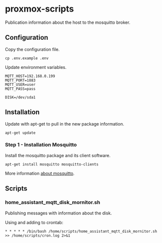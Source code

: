 # proxmox-scripts

Publication information about the host to the mosquitto broker.

## Configuration

Copy the configuration file.

`cp .env.example .env`

Update environment variables.

```
MQTT_HOST=192.168.0.199
MQTT_PORT=1883
MQTT_USER=user
MQTT_PASS=pass

DISK=/dev/sda1
```

## Installation

Update with apt-get to pull in the new package information.

`apt-get update`

### Step 1 - Installation Mosquitto

Install the mosquitto package and its client software.

`apt-get install mosquitto mosquitto-clients`

More information [about mosquitto](https://www.digitalocean.com/community/tutorials/how-to-install-and-secure-the-mosquitto-mqtt-messaging-broker-on-debian-8).

## Scripts

### home_assistant_mqtt_disk_mornitor.sh

Publishing messages with information about the disk.

Using and adding to crontab:

`* * * * * /bin/bash /home/scripts/home_assistant_mqtt_disk_mornitor.sh >> /home/scripts/cron.log 2>&1`
